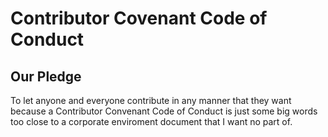 # Contributor Covenant Code of Conduct

## Our Pledge

To let anyone and everyone contribute in any manner that they want because a Contributor Convenant Code of Conduct is just some big words too close to a corporate enviroment document that I want no part of.
